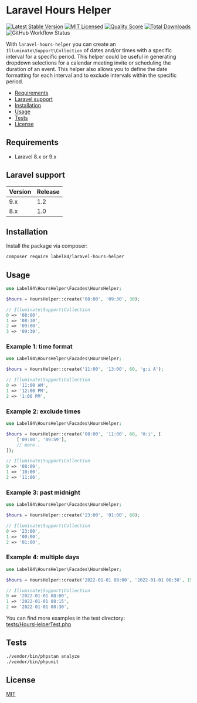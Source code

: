 # Laravel Hours Helper

[![Latest Stable Version](https://poser.pugx.org/label84/laravel-hours-helper/v/stable?style=flat-square)](https://packagist.org/packages/label84/laravel-hours-helper)
[![MIT Licensed](https://img.shields.io/badge/license-MIT-brightgreen.svg?style=flat-square)](LICENSE)
[![Quality Score](https://img.shields.io/scrutinizer/g/label84/laravel-hours-helper.svg?style=flat-square)](https://scrutinizer-ci.com/g/label84/laravel-hours-helper)
[![Total Downloads](https://img.shields.io/packagist/dt/label84/laravel-hours-helper.svg?style=flat-square)](https://packagist.org/packages/label84/laravel-hours-helper)
![GitHub Workflow Status](https://img.shields.io/github/workflow/status/label84/laravel-hours-helper/run-tests?label=Tests&style=flat-square)

With ``laravel-hours-helper`` you can create an ``Illuminate\Support\Collection`` of dates and/or times with a specific interval for a specific period. This helper could be useful in generating dropdown selections for a calendar meeting invite or scheduling the duration of an event. This helper also allows you to define the date formatting for each interval and to exclude intervals within the specific period.

- [Requirements](#requirements)
- [Laravel support](#laravel-support)
- [Installation](#installation)
- [Usage](#usage)
- [Tests](#tests)
- [License](#license)

## Requirements

- Laravel 8.x or 9.x

## Laravel support

| Version | Release |
|---------|---------|
| 9.x     | 1.2     |
| 8.x     | 1.0     |

## Installation

Install the package via composer:

```sh
composer require label84/laravel-hours-helper
```

## Usage

```php
use Label84\HoursHelper\Facades\HoursHelper;

$hours = HoursHelper::create('08:00', '09:30', 30);

// Illuminate\Support\Collection
0 => '08:00',
1 => '08:30',
2 => '09:00',
3 => '09:30',
```

### Example 1: time format

```php
use Label84\HoursHelper\Facades\HoursHelper;

$hours = HoursHelper::create('11:00', '13:00', 60, 'g:i A');

// Illuminate\Support\Collection
0 => '11:00 AM',
1 => '12:00 PM',
2 => '1:00 PM',
```

### Example 2: exclude times

```php
use Label84\HoursHelper\Facades\HoursHelper;

$hours = HoursHelper::create('08:00', '11:00', 60, 'H:i', [
    ['09:00', '09:59'],
    // more..
]);

// Illuminate\Support\Collection
0 => '08:00',
1 => '10:00',
2 => '11:00',
```

### Example 3: past midnight

```php
use Label84\HoursHelper\Facades\HoursHelper;

$hours = HoursHelper::create('23:00', '01:00', 60);

// Illuminate\Support\Collection
0 => '23:00',
1 => '00:00',
2 => '01:00',
```

### Example 4: multiple days

```php
use Label84\HoursHelper\Facades\HoursHelper;

$hours = HoursHelper::create('2022-01-01 08:00', '2022-01-01 08:30', 15, 'Y-m-d H:i');

// Illuminate\Support\Collection
0 => '2022-01-01 08:00',
1 => '2022-01-01 08:15',
2 => '2022-01-01 08:30',
```

You can find more examples in the test directory: [tests/HoursHelperTest.php](tests/HoursHelperTest.php)

## Tests

```sh
./vendor/bin/phpstan analyze
./vendor/bin/phpunit
```

## License

[MIT](https://opensource.org/licenses/MIT)
